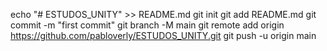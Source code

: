 echo "# ESTUDOS_UNITY" >> README.md
git init
git add README.md
git commit -m "first commit"
git branch -M main
git remote add origin https://github.com/pabloverly/ESTUDOS_UNITY.git
git push -u origin main